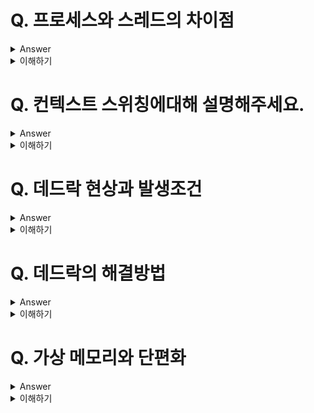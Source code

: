 # Q. 프로세스와 스레드의 차이점
<details>
	<summary>Answer</summary>

프로세스란 실행 중인 프로그램을 의미하며, 운영체제로 부터 자원을 할당받아 동작을 시작하게 됩니다.

반면 스레드는 프로세스로 부터 자원을 할당받아 동작을 시작하게 됩니다. 따라서 모든 스레드는 code, data, heap영역의 메모리 공간을 공유하면서 자신만의 stack, pc register 공간을 가지고 실행됩니다.


</details>

<details>
	<summary>이해하기</summary>

## Reference
*  [스레드 사용이유](https://www.crocus.co.kr/1510) 
*  [스레드 사용이유2](https://beststar-1.tistory.com/6#%EC%8A%A4%EB%A0%88%EB%93%9C_%EC%82%AC%EC%9A%A9_%EC%9D%B4%EC%9C%A0) 
*  [컨텍스트 스위칭](https://beststar-1.tistory.com/26) 
  
## 내용

### 멀티 스레드

* 장점
	* code, data, heap영역을 공유하기 때문에 메모리 공간 절약, 스레드 간 통신비용 절감, 컨텍스트 스위칭으로 인한 오버헤드를 보완할 수 있다.
	* 즉, 멀티 프로세스에 비해 빠르게 처리할 수 있다.

* 단점
	* 공유자원을 사용하기 때문에, 하나의 쓰레드에서 문제가 발생한다면 모든 쓰레드가 영향을 받는다.
	* 또한 공유자원에 대한 동시성 문제도 존재할 수 있다.

### 멀티 프로세스

* 장점
	* 독립적인 처리를 보장할 수 있다. 하나의 프로세스에서 문제가 발생해도 나머지 프로세스에는 영향을 미치지 않는다.

* 단점
	* 멀티 스레드 환경보다 더 많은 메모리 공간을 사용하고, 그로인해 컨텍스트 스위칭으로 인한 오버헤드가 더 크게 발생한다.

</details>

# Q. 컨텍스트 스위칭에대해 설명해주세요.
<details>
	<summary>Answer</summary>

여러개의 프로세스가 동시에 처리될 때, CPU가 해당 프로세스를 실행하기 위한 정보(컨텍스트)를 교체하는 과정을 의미합니다.

컨텍스트 스위칭이 발생시 CPU가 동작하기 때문에 다른 프로세스들은 대기하는 상태가 됩니다. 따라서 잦은 컨텍스트 스위칭은 성능 저하의 원인이 될 수 있습니다.


</details>

<details>
	<summary>이해하기</summary>

## Reference
* [컨텍스트 스위칭](https://beststar-1.tistory.com/26) 
* [프로세스 제어 블록 - 위키백과, 우리 모두의 백과사전](https://ko.wikipedia.org/wiki/%ED%94%84%EB%A1%9C%EC%84%B8%EC%8A%A4_%EC%A0%9C%EC%96%B4_%EB%B8%94%EB%A1%9D)
* [process control block operating system](https://techmyeducation.blogspot.com/2019/01/process-control-block-operating-system.html)

## 내용

### 컨텍스트란 ?
* CPU가 해당 프로세스를 실행하기 위한 정보.
* 각 프로세스는 PCB(Process Control Block)에 컨텍스트를 저장하게 된다.

###  PCB에 저장되는 정보
![image](https://user-images.githubusercontent.com/26343023/157274635-475d26ea-f1eb-4fb1-86c0-d11e2f76b20e.png)

* Process ID
	* 프로세스를 식별할 수 있는 고유 ID 값
* 프로세스 상태
	* 생성, 준비, 실행, 대기, 완료 상태가 존재 함.
* PC(Program Counter)
	* 해당 프로세스의 다음 명령어 주소를 가리키고 있다.
* CPU 레지스터 및 일반 레지스터
* CPU 스케줄링 정보 
	* 우선 순위, 최종 실행시각, CPU 점유시간 등
* 메모리 관리 정보
	* 해당 프로세스의 주소 공간 등
* 프로세스 계정 정보
	* 페이지 테이블, 스케줄링 큐 포인터, 소유자, 부모 등
* 입출력 상태 정보
	* 프로세스에 할당된 입출력장치 목록, 열린 파일 목록 등


</details>


# Q. 데드락 현상과 발생조건
<details>
	<summary>Answer</summary>

데드락이란 교착 상태라는 의미로, 2개 이상의 프로세스에서 서로 다른 프로세스의 자원을 무한정 대기하는 상태에 빠져, 아무런 작업도 수행되지 못하는 상황 입니다.

데드락은 상호배제, 점유대기, 비선점, 순환대기 4가지 조건을 모두 만족하는 경우 발생하게 됩니다.


</details>

<details>
	<summary>이해하기</summary>

## Reference

## 내용

### 임계구역
멀티 프로세스 환경에서 동시에 접근했을 때, 문제가 발생할 수 있는 코드영역을 의미한다.
따라서, 임계구역은 상호배제를 해주어 동시 접근을 할 수 없게 제어해야 한다.

### 데드락의 발생조건
* 상호배제
	* 상호배제란 공유 자원이 동시에 사용되는 것을 피하기 위해 제어하는 것. 
		* 대표적으로 데커 알고리즘이 있다.
		* 동기화 기법을 통해 상호배제를 실현할 수 있다. (뮤텍스, 세마포어 사용)
* 점유대기
	* 하나 이상의 공유 자원을 사용 중인 상태로, 다른 프로세스에 할당된 자원을 점유하기 위해 대기하는 상태
* 비선점
	* 사용중인 공유 자원은, 해제하기 전까지 강제로 빼앗을 수 없는 상태.
* 순환대기
	* 대기 프로세스의 집합이 순환 형태로 자원을 대기하는 상태. 무한정 대기상태에 빠진다.

</details>

# Q. 데드락의 해결방법
<details>
	<summary>Answer</summary>

데드락 현상은 예방, 회피, 탐지 기법 3가지 기법으로 해결할 수 있습니다.

예방이란 4가지 조건이 발생하지 않도록 발생 가능성을 차단하는 것 입니다.

회피기법은 은행원 알고리즘과 같은 회피 알고리즘을 적용해, 다른 프로세스에게 자원을 할당하더라도 시스템이 항상 안정 상태(Safe State)를 유지할 수 있도록 하는 것 입니다.

탐지 및 회복은 현재 시스템의 자원 할당 상태를 통해 데드락을 탐지하고, 알고리즘을 통해 회복하는 기법입니다.

탐지 및 회복은, 매번 탐지 알고리즘이 호출되기 때문에 다른 방법에 비해 많은 자원이 사용된다는 특징을 가지고 있습니다.

</details>

<details>
	<summary>이해하기</summary>

## Reference
* [운영체제 데드락(Deadlock, 교착 상태)이란? | ChanBLOG](https://chanhuiseok.github.io/posts/cs-2/)
  
## 내용

### 데드락의 해결법

* 예방(prevention)
* 회피(avoidance)
* 탐지(detection)

### 예방
: 4가지 조건 중 하나라도 발생하지 않게한다. 즉, 각각의 조건을 방지하여 데드락 발생 가능성을 차단 함.

* 상호배제 방지: 여러 프로세스가 동시에 공유자원에 접근할 수 있도록 함.
	* but 동기화문제가 발생할 수 있다.
* 점유 대기 조건 방지: 프로세스 실행에 필요한 모든 자원을 한꺼번에 점유한 후에 실행한다. 프로세스 실행 도중에 대기하는 상황을 피할 수 있다.
* 비선점 조건 방지: 프로세스가 사용중인 자원을, 다른 프로세스가 선점할 수 있도록 한다.
* 순환 대기 조건 방지: 순환 하지 않도록, 자원을 한 쪽 방향으로 요구하도록 한다.

### 회피
* 프로세스들이 요청하는 모든 자원을, 데드락 없이 처리할 수 있을 때 안정 상태(safe state)라 한다.
* 그리고, 안정 상태에 머물 수 있도록 순서를 정한것을 안전 순서(safe sequence)*라고 한다.
* 반대로 불안정 상태일 때는, 교착상태가 일어나 데드락이 발생할 수 있다.
	* 불안정 상태의 하위 집합이 교착상태.
* 회피 알고리즘을 적용하여, 다른 프로세스에게 자원을 할당하더라도 시스템이 항상 안정 상태(Safe state)를 유지할 수 있도록 한다.
* 유명한 알고리즘이 은행원 알고리즘(Banker’s Algorithm)
	* 미리 결정된 모든 자원들의 최대 할당량을 가지고 시뮬레이션 하여 safe state에 들 수 있는지 검사한다.
	* 그러나 은행원 알고리즘은 미리 최대 자원 요구량을 알아야 하고, 할당할 수 있는 자원 수가 일정해야 하는 등 사용에 있어 제약조건이 많다.

### 탐지(Detection) 및 회복(Recovery)
데드락을 탐지하고, 알고리즘을 통해 회복한다.
* 탐지 기법
	* Allocation, Request, Available등으로 데드락 발생 여부를 탐색. 은행원 알고리즘과 유사하며 현재 시스템의 자원 할당 상태를 가지고 파악한다.
	* 자원 할당 그래프를 통해 탐지.
* 회복 기법
	* 데드락을 발견했다면, 순환 대기에서 벗어나 데드락으로 부터 회복한다.
	* 프로세스를 1개 이상 중단시킨다.
		* 교착 상태의 모든 프로세스를 중단시킬 때: 진행중이던 프로세스의 결과가 폐기 될 수 있다.
		* 하나씩 중단 시킬때마다 탐지 알고리즘으로 회복시킬 때: 매번 탐지 알고리즘이 호출되어 부담이 될 수 있다.
	* 자원을 선점한다
		* 프로세스에 할당된 자원을 선점해서, 교착 상태를 해결할 때까지 그 자원을 다른 프로세스에 할당해 준다.

</details>

# Q. 가상 메모리와 단편화
<details>
	<summary>Answer</summary>

가상 메모리란 하드디스크를 메인 메모리로 확장하여 완성시킨 개념입니다. 프로세스 실행에 필요한 메모리를 나누어 하드디스크에 저장하고, 필요한 메모리만 메인메모리로 로드하여 사용하게 됩니다.
실행에 필요한 메모리보다 큰 메모리를 할당해서 낭비가 발생하는 경우를 내부 단편화라고 하며, 프로세스 처리 중 동적으로 발생하는 빈 공간이 누적되는 것을 외부 단편화라고 합니다.

</details>

<details>
	<summary>이해하기</summary>

## Reference
*  [https://junghyun100.github.io/메모리단편화/](https://junghyun100.github.io/%EB%A9%94%EB%AA%A8%EB%A6%AC%EB%8B%A8%ED%8E%B8%ED%99%94/) 
*  [https://jhnyang.tistory.com/290](https://jhnyang.tistory.com/290) 
*  [세그멘테이션](https://copycode.tistory.com/108) 


## 내용
	
### 가상메모리
* 3기가의 프로세스를 실행하는데 1기가의 RAM이 존재한다면 
* 하드에 3기가 프로세스를 담아두고, 1기가의 램에는 CPU가 요청한 메모리 주소에 맞는 범위 페이지를 지속적으로 로드, 스토어 하면서 알뜰하게 사용하는 방식.

### 단편화
* 단편화란 기억 장치의 빈 공간이 여러개의 조각으로 나뉘는 현상.
* 실제 RAM에서 사용가능한 메모리가 존재하지만, 할당이 불가능한 경우를 의미.

### 내부 단편화
* 모든 프로세스에게 10K를  할당해준다고 할 때, 7K의 메모리를 사용하는 프로세스가 실행되면 3K라는 메모리 공간이 낭비된다.

### 외부 단편화
* 동적으로 발생하는 메모리의 빈공간이 누적되는 현상
* 메인 메모리에 실제로 8K 공간이 여유가 있지만, 모두 조각나있어서 사용할 수 없는 상황.

### 페이징(Paging)
* 가상메모리를 활용해, 일정한 크기의 블록으로 나누어 관리한다.
* 연속적이지 않은 공간도 활용할 수 있기 때문에 외부 단편화 문제를 해결할 수 있다.(but 내부 단편화는 여전히 존재)
	* 페이지 프레임과 대응시키기 위해 page mapping과정이 필요하다.
	* 이를 처리하기 위한 paging table이 필요하다.

### 세그멘테이션(Segmentation) 기법
* 가상메모리를 활용하여, 논리적인 단위의 세그먼트로 나누어 관리한다.
* 일정한 크기가 아닌, 의미가 같은 영역을 나누어 관리한다.
* 따라서 내부 단편화를 해결할 수 있다. (but 외부 단편화 여전히 존재)

> 세그먼트를 페이징 할수도 있다.
> 프로세스 -> 세그먼트 단위 처리 -> 내부단편화 해결
> 세그먼트 -> 페이지 단위 처리 -> 외부단편화 해결
> 이 경우, 매핑 테이블을 2번(내부, 외부)거치기 때문에 속도는 더 오래걸림.

</details>
